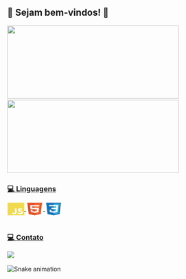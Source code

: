 ## 💜 Sejam bem-vindos! 💜

<div style="display: inline_block">
   <a href="https://github.com/palomarizzon">
   <img height="170em" width="400em" src="https://github-readme-stats.vercel.app/api?username=palomarizzon&show_icons=true&theme=midnight-purple&include_all_commits=true&count_private=true"/>
   <img height="170em" width="400em" src="https://github-readme-stats.vercel.app/api/top-langs/?username=palomarizzon&layout=compact&langs_count=12&theme=midnight-purple"/>
</div>

  ### 💻 Linguagens
<div style="display: inline_block">
  <img align="center" alt="Js" height="30" width="40" src="https://raw.githubusercontent.com/devicons/devicon/master/icons/javascript/javascript-plain.svg">
  <img align="center" alt="HTML" height="30" width="40" src="https://raw.githubusercontent.com/devicons/devicon/master/icons/html5/html5-original.svg">
  <img align="center" alt="CSS" height="30" width="40" src="https://raw.githubusercontent.com/devicons/devicon/master/icons/css3/css3-original.svg">
</div>
<br>

  ### 💻 Contato

<div>
  <a href="https://www.linkedin.com/in/palomarizzon" target="_blank"><img src="https://img.shields.io/badge/-LinkedIn-%230077B5?style=for-the-badge&logo=linkedin&logoColor=white" target="_blank"></a>
   
  ![Snake animation](https://github.com/palomarizzon/palomarizzon/blob/output/github-contribution-grid-snake.svg)
   
</div>
